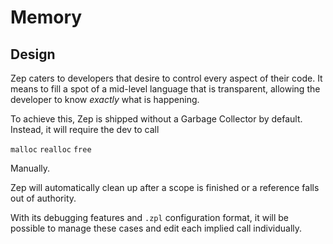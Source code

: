 # Memory

## Design

Zep caters to developers that desire to control every aspect of their code. It means to fill a spot of a mid-level language that is transparent, allowing the developer to know _exactly_ what is happening.

To achieve this, Zep is shipped without a Garbage Collector by default. Instead, it will require the dev to call

`malloc`
`realloc`
`free`

Manually.

Zep will automatically clean up after a scope is finished or a reference falls out of authority.

With its debugging features and `.zpl` configuration format, it will be possible to manage these cases and edit each implied call individually.
